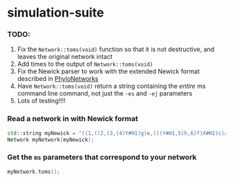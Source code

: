 # simulation-suite

### TODO:

1. Fix the `Network::toms(void)` function so that it is not destructive, and leaves the original network intact
2. Add times to the output of `Network::toms(void)`
3. Fix the Newick parser to work with the extended Newick format described in [PhyloNetworks](https://github.com/crsl4/PhyloNetworks.jl/wiki/Introduction)
4. Have `Network::toms(void)` return a string containing the *entire* ms command line command, not just the `-es` and `-ej` parameters
5. Lots of testing!!!!

### Read a network in with Newick format

```cpp
std::string myNewick = "((1,((2,(3,(4)Y#H1)g)e,(((Y#H1,5)h,6)f)X#H2)c)a,((X#H2,7)d,8)b)r;";
Network myNetwork(myNewick);
```

### Get the `ms` parameters that correspond to your network

```cpp
myNetwork.toms();
```
